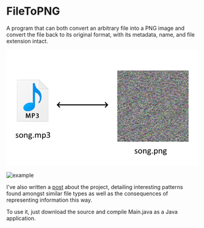# FileToPNG
A program that can both convert an arbitrary file into a PNG image and convert the file back to its original format, with its metadata, name, and file extension intact.

<p align="center">
  <img src="/filepng/songtopng.png/"
</p>

![example]()

I've also written a [post](https://ozanerhansha.github.io/filetopng/) about the project, detailing interesting patterns found amongst similar file types as well as the consequences of representing information this way.

To use it, just download the source and compile Main.java as a Java application.
